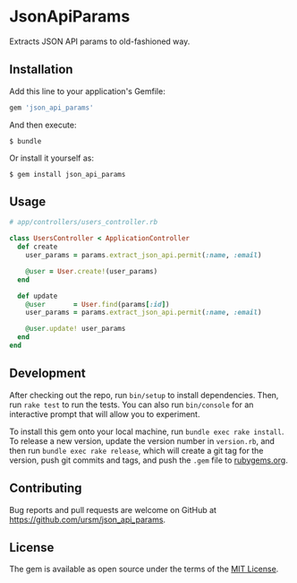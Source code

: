 # JsonApiParams

Extracts JSON API params to old-fashioned way.

## Installation

Add this line to your application's Gemfile:

```ruby
gem 'json_api_params'
```

And then execute:

    $ bundle

Or install it yourself as:

    $ gem install json_api_params

## Usage

``` ruby
# app/controllers/users_controller.rb

class UsersController < ApplicationController
  def create
    user_params = params.extract_json_api.permit(:name, :email)

    @user = User.create!(user_params)
  end

  def update
    @user       = User.find(params[:id])
    user_params = params.extract_json_api.permit(:name, :email)

    @user.update! user_params
  end
end
```

## Development

After checking out the repo, run `bin/setup` to install dependencies. Then, run `rake test` to run the tests. You can also run `bin/console` for an interactive prompt that will allow you to experiment.

To install this gem onto your local machine, run `bundle exec rake install`. To release a new version, update the version number in `version.rb`, and then run `bundle exec rake release`, which will create a git tag for the version, push git commits and tags, and push the `.gem` file to [rubygems.org](https://rubygems.org).

## Contributing

Bug reports and pull requests are welcome on GitHub at https://github.com/ursm/json_api_params.


## License

The gem is available as open source under the terms of the [MIT License](http://opensource.org/licenses/MIT).
